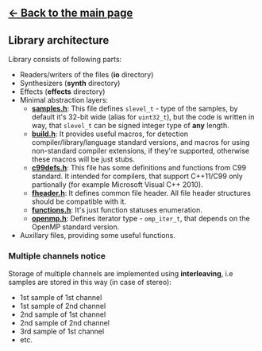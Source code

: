 ## [<- Back to the main page](Main.md)

## Library architecture

Library consists of following parts:
- Readers/writers of the files  (**io** directory)
- Synthesizers (**synth** directory)
- Effects (**effects** directory)
- Minimal abstraction layers:
  - **[samples.h](../samples.h)**: This file defines <code>slevel_t</code> - type of the samples, by default it's 32-bit wide (alias for <code>uint32_t</code>), but the code is written in way, that <code>slevel_t</code> can be signed integer type of **any** length.
  - **[build.h](../build.h)**: It provides useful macros, for detection compiler/library/language standard versions, and macros for using non-standard compiler extensions, if they're supported, otherwise these macros will be just stubs.
  - **[c99defs.h](../c99defs.h)**: This file has some definitions and functions from C99 standard. It intended for compilers, that support C++11/C99 only partionally (for example Microsoft Visual C++ 2010).
  - **[fheader.h](../io/fheader.h)**: It defines common file header. All file header structures should be compatible with it.
  - **[functions.h](../functions.h)**: It's just function statuses enumeration.
  - **[openmp.h](../openmp.h)**: Defines iterator type - <code>omp_iter_t</code>, that depends on the OpenMP standard version.
- Auxillary files, providing some useful functions.

### Multiple channels notice
Storage of multiple channels are implemented using **interleaving**,
i.e samples are stored in this way (in case of stereo):
- 1st sample of 1st channel
- 1st sample of 2nd channel
- 2nd sample of 1st channel
- 2nd sample of 2nd channel
- 3rd sample of 1st channel
- etc.
